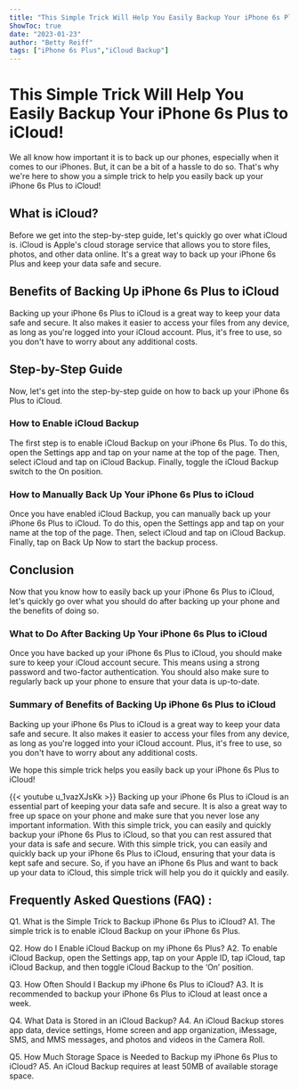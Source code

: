 ```yaml
---
title: "This Simple Trick Will Help You Easily Backup Your iPhone 6s Plus to iCloud!"
ShowToc: true 
date: "2023-01-23"
author: "Betty Reiff" 
tags: ["iPhone 6s Plus","iCloud Backup"]
---
```

# This Simple Trick Will Help You Easily Backup Your iPhone 6s Plus to iCloud!

We all know how important it is to back up our phones, especially when it comes to our iPhones. But, it can be a bit of a hassle to do so. That's why we're here to show you a simple trick to help you easily back up your iPhone 6s Plus to iCloud! 

## What is iCloud?

Before we get into the step-by-step guide, let's quickly go over what iCloud is. iCloud is Apple's cloud storage service that allows you to store files, photos, and other data online. It's a great way to back up your iPhone 6s Plus and keep your data safe and secure. 

## Benefits of Backing Up iPhone 6s Plus to iCloud

Backing up your iPhone 6s Plus to iCloud is a great way to keep your data safe and secure. It also makes it easier to access your files from any device, as long as you're logged into your iCloud account. Plus, it's free to use, so you don't have to worry about any additional costs. 

## Step-by-Step Guide

Now, let's get into the step-by-step guide on how to back up your iPhone 6s Plus to iCloud. 

### How to Enable iCloud Backup

The first step is to enable iCloud Backup on your iPhone 6s Plus. To do this, open the Settings app and tap on your name at the top of the page. Then, select iCloud and tap on iCloud Backup. Finally, toggle the iCloud Backup switch to the On position. 

### How to Manually Back Up Your iPhone 6s Plus to iCloud

Once you have enabled iCloud Backup, you can manually back up your iPhone 6s Plus to iCloud. To do this, open the Settings app and tap on your name at the top of the page. Then, select iCloud and tap on iCloud Backup. Finally, tap on Back Up Now to start the backup process. 

## Conclusion

Now that you know how to easily back up your iPhone 6s Plus to iCloud, let's quickly go over what you should do after backing up your phone and the benefits of doing so. 

### What to Do After Backing Up Your iPhone 6s Plus to iCloud

Once you have backed up your iPhone 6s Plus to iCloud, you should make sure to keep your iCloud account secure. This means using a strong password and two-factor authentication. You should also make sure to regularly back up your phone to ensure that your data is up-to-date. 

### Summary of Benefits of Backing Up iPhone 6s Plus to iCloud

Backing up your iPhone 6s Plus to iCloud is a great way to keep your data safe and secure. It also makes it easier to access your files from any device, as long as you're logged into your iCloud account. Plus, it's free to use, so you don't have to worry about any additional costs. 

We hope this simple trick helps you easily back up your iPhone 6s Plus to iCloud!

{{< youtube u_1vazXJsKk >}} 
Backing up your iPhone 6s Plus to iCloud is an essential part of keeping your data safe and secure. It is also a great way to free up space on your phone and make sure that you never lose any important information. With this simple trick, you can easily and quickly backup your iPhone 6s Plus to iCloud, so that you can rest assured that your data is safe and secure. With this simple trick, you can easily and quickly back up your iPhone 6s Plus to iCloud, ensuring that your data is kept safe and secure. So, if you have an iPhone 6s Plus and want to back up your data to iCloud, this simple trick will help you do it quickly and easily.

## Frequently Asked Questions (FAQ) :
Q1. What is the Simple Trick to Backup iPhone 6s Plus to iCloud?
A1. The simple trick is to enable iCloud Backup on your iPhone 6s Plus.

Q2. How do I Enable iCloud Backup on my iPhone 6s Plus?
A2. To enable iCloud Backup, open the Settings app, tap on your Apple ID, tap iCloud, tap iCloud Backup, and then toggle iCloud Backup to the ‘On’ position.

Q3. How Often Should I Backup my iPhone 6s Plus to iCloud?
A3. It is recommended to backup your iPhone 6s Plus to iCloud at least once a week.

Q4. What Data is Stored in an iCloud Backup?
A4. An iCloud Backup stores app data, device settings, Home screen and app organization, iMessage, SMS, and MMS messages, and photos and videos in the Camera Roll.

Q5. How Much Storage Space is Needed to Backup my iPhone 6s Plus to iCloud?
A5. An iCloud Backup requires at least 50MB of available storage space.


